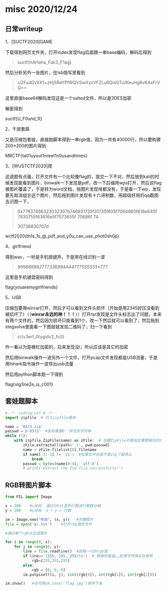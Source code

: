 # misc 2020/12/24

## 日常writeup

1、[SUCTF2020]GAME

下载得到网页文件夹，打开index发现flag后面跟一串base编码，解码后得到

> suctf{hAHaha_Fak3_F1ag}

然后分析另外一张图片，在lsb隐写里看到

> U2FsdGVkX1+zHjSBeYPtWQVSwXzcVFZLu6Qm0To/KeuHg8vKAxFrVQ==

这里直接base64解码发现这是一个salted文件，所以是3DES加密

解密得到

suctf{U_F0und_1t}

2、千层套路

又是压缩包套娃，直接跑脚本得到一串rgb值，因为一共有40000行，所以要构建200*200的图片得到

MRCTF{ta01uyout1nreet1n0usandtimes}

3、[WUSTCTF2020]爬

这道题有点骚，打开文件有一个比较像flag的，提交一下不对，然后放到kali的时候发现能看到图片，binwalk一下发现是pdf，改一下后缀用wps打开，然后说flag被图片覆盖了，于是转为word文档，拖图片发现啥都没有，于是看一下wp，发现要先取消组合这个图片，然后拖到图片发现有十六进制数，用超级好用的qq截图去识图一下，

>0x77637466323032307b746831735f31735f405f7064665f616e645f 7930755f63616e5f7573655f 70686f 74
>
>30736830707d

wctf2020{th1s_1s_@_pdf_and_y0u_can_use_phot0sh0p}

4、girlfriend

得到wav，一听是手机按键声，于是用在线识别一波

> 999*666*88*2*777*33*6*99*4*444*777*555*333*777

这里是手机键盘密码得到

flag{youaremygirlfriends}

5、USB

压缩包要用winrar打开，然后才可以看到文件头损坏（开始是用2345好压没看到被坑坏了）（（**winrar永远的神！！！**））打开rar发现是文件头标志出了问题，本来有两个文件的，然后因为损坏只能看到1个，改一下然后就可以看到了，然后拖到stegsolve里面看一下图层就发现二维码了，扫一下看到

> ci{v3erf_0tygidv2_fc0}

咋一看以为是栅栏加密的，后来发现没l，所以应该是其它的加密

然后用binwalk操作一波另外一个文件，打开pcap文件发现都是USB流量，于是用tshark指令操作一波导出usb流量

然后用python脚本跑一下得到

flag{vig3ne2e_is_c001}



## 套娃题脚本

``` python
# -*- coding:utf-8 -*-
import zipfile  # 引入zipfile模块

name = '0573.zip'
passwd = b'0573'  #密码需要b''样式的字符串
while (1):
    with zipfile.ZipFile(name) as zFile:  # 创建ZipFile对象指定需要解压的zip文件
        zFile.extractall(path='./', pwd=passwd)
        name = zFile.filelist[0].filename
        if name[-3:-1] != 'zi':  #如果文件后缀不是zip了就停止
            break
        passwd = bytes(name[0:4], 'utf-8')
        # print('Extract the Zip file successfully!')

```

## RGB转图片脚本

```python
from PIL import Image

x = 200    #x坐标  通过对txt里的行数进行整数分解
y = 200    #y坐标  x * y = 行数

im = Image.new("RGB", (x, y))   #创建图片
file = open('qr.txt')    #打开rbg值的文件

#通过每个rgb点生成图片

for i in range(0, x):
    for j in range(0, y):
        line = file.readline()  #获取一行的rgb值
        if line=='(255, 255, 255)\n':  # 粗暴的赋值……处理字符串实在麻烦
            rgb=[255,255,255]
        else:
            rgb = [0, 0, 0]
        im.putpixel((i, j), (int(rgb[0]), int(rgb[1]), int(rgb[2])))    #将rgb转化为像素

im.show()   #也可用im.save('flag.jpg')保存下来

```

